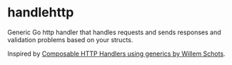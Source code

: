 # handlehttp

Generic Go http handler that handles requests and sends responses and validation problems based on your structs.

Inspired by [Composable HTTP Handlers using generics by Willem Schots](https://www.willem.dev/articles/generic-http-handlers/).
